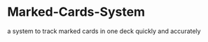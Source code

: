 Marked-Cards-System
===================

a system to track marked cards in one deck quickly and accurately
